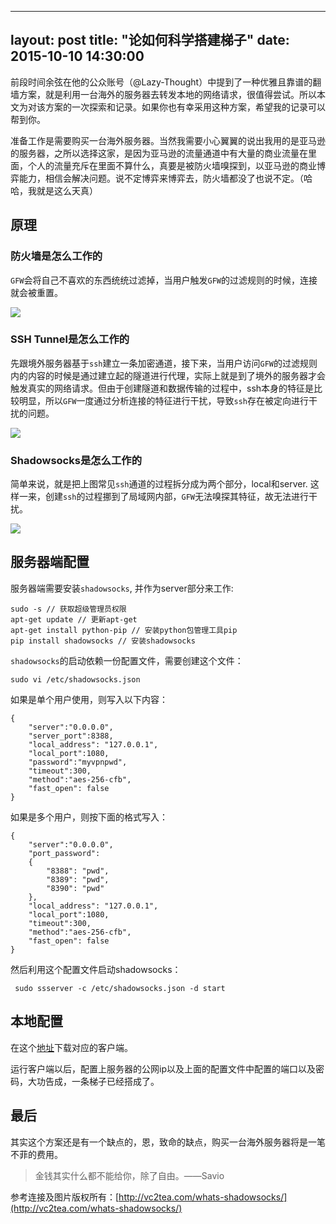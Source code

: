 
---
layout: post
title:  "论如何科学搭建梯子"
date:   2015-10-10 14:30:00
---

前段时间余弦在他的公众账号（@Lazy-Thought）中提到了一种优雅且靠谱的翻墙方案，就是利用一台海外的服务器去转发本地的网络请求，很值得尝试。所以本文为对该方案的一次探索和记录。如果你也有幸采用这种方案，希望我的记录可以帮到你。

准备工作是需要购买一台海外服务器。当然我需要小心翼翼的说出我用的是亚马逊的服务器，之所以选择这家，是因为亚马逊的流量通道中有大量的商业流量在里面，个人的流量充斥在里面不算什么，真要是被防火墙嗅探到，以亚马逊的商业博弈能力，相信会解决问题。说不定博弈来博弈去，防火墙都没了也说不定。（哈哈，我就是这么天真）

## 原理

### 防火墙是怎么工作的

`GFW`会将自己不喜欢的东西统统过滤掉，当用户触发`GFW`的过滤规则的时候，连接就会被重置。


![](http://photo-coder.b0.upaiyun.com/img/how-gfw-work01.png)


### SSH Tunnel是怎么工作的

先跟境外服务器基于`ssh`建立一条加密通道，接下来，当用户访问`GFW`的过滤规则内的内容的时候是通过建立起的隧道进行代理，实际上就是到了境外的服务器才会触发真实的网络请求。但由于创建隧道和数据传输的过程中，ssh本身的特征是比较明显，所以`GFW`一度通过分析连接的特征进行干扰，导致`ssh`存在被定向进行干扰的问题。

![](http://photo-coder.b0.upaiyun.com/img/how-gfw-work02.png)


### Shadowsocks是怎么工作的

简单来说，就是把上图常见`ssh`通道的过程拆分成为两个部分，local和server. 这样一来，创建`ssh`的过程挪到了局域网内部，`GFW`无法嗅探其特征，故无法进行干扰。

![](http://photo-coder.b0.upaiyun.com/img/how-gfw-work02.png)

## 服务器端配置

服务器端需要安装`shadowsocks`, 并作为server部分来工作:

``` 
sudo -s // 获取超级管理员权限
apt-get update // 更新apt-get
apt-get install python-pip // 安装python包管理工具pip
pip install shadowsocks // 安装shadowsocks
```

`shadowsocks`的启动依赖一份配置文件，需要创建这个文件：

``` 
sudo vi /etc/shadowsocks.json
```

如果是单个用户使用，则写入以下内容：

``` 
{
    "server":"0.0.0.0",
    "server_port":8388,
    "local_address": "127.0.0.1",
    "local_port":1080,
    "password":"myvpnpwd",
    "timeout":300,
    "method":"aes-256-cfb",
    "fast_open": false
}
```

如果是多个用户，则按下面的格式写入：

``` 
{
    "server":"0.0.0.0",
    "port_password":
    {
        "8388": "pwd",
        "8389": "pwd",
        "8390": "pwd"
    },
    "local_address": "127.0.0.1",
    "local_port":1080,
    "timeout":300,
    "method":"aes-256-cfb",
    "fast_open": false
}
```

然后利用这个配置文件启动shadowsocks：

``` 
 sudo ssserver -c /etc/shadowsocks.json -d start
```
 
## 本地配置


在这个[地址](https://github.com/shadowsocks/shadowsocks/tree/master#client)下载对应的客户端。

运行客户端以后，配置上服务器的公网ip以及上面的配置文件中配置的端口以及密码，大功告成，一条梯子已经搭成了。

## 最后

其实这个方案还是有一个缺点的，恩，致命的缺点，购买一台海外服务器将是一笔不菲的费用。

> 金钱其实什么都不能给你，除了自由。——Savio

参考连接及图片版权所有：[http://vc2tea.com/whats-shadowsocks/](http://vc2tea.com/whats-shadowsocks/)

